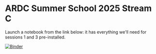 # ARDC Summer School 2025 Stream C

Launch a notebook from the link below: it has everything we'll need for sessions 1 and 3 pre-installed.

[![Binder](https://binderhub.rc.nectar.org.au/badge_logo.svg)](https://binderhub.rc.nectar.org.au/v2/gh/SamHames/ardc_summer_school_2025/main)
